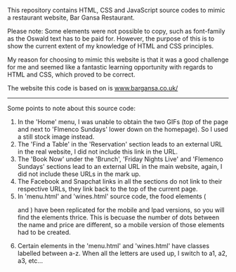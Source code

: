 This repository contains HTML, CSS and JavaScript source codes to mimic a restaurant website, Bar Gansa Restaurant.

Please note: Some elements were not possible to copy, such as font-family as the Oswald text has to be paid for. However, the purpose of this is to show the current extent of my knowledge of HTML and CSS principles.

My reason for choosing to mimic this website is that it was a good challenge for me and seemed like a fantastic learning opportunity with regards to HTML and CSS, which proved to be correct.

The website this code is based on is www.bargansa.co.uk/

---

Some points to note about this source code:

1. In the 'Home' menu, I was unable to obtain the two GIFs (top of the page and next to 'Flmenco Sundays' lower down on the homepage). So I used a still stock image instead.
2. The 'Find a Table' in the 'Reservation' section leads to an external URL in the real website, I did not include this link in the URL.
3. The 'Book Now' under the 'Brunch', 'Friday Nights Live' and 'Flemenco Sundays' sections lead to an external URL in the main website, again, I did not include these URLs in the mark up.
4. The Facebook and Snapchat links in all the sections do not link to their respective URLs, they link back to the top of the current page.
5. In 'menu.html' and 'wines.html' source code, the food elements (<p> and <span>) have been replicated for the mobile and Ipad versions, so you will find the elements thrice. This is becuase the number of dots between the name and price are different, so a mobile version of those elements had to be created.
6. Certain elements in the 'menu.html' and 'wines.html' have classes labelled between a-z. When all the letters are used up, I switch to a1, a2, a3, etc...
